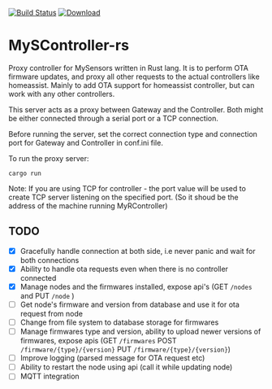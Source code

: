 [![Build Status](https://travis-ci.org/tsathishkumar/MySController-rs.svg?branch=master)](https://travis-ci.org/tsathishkumar/MySController-rs) [ ![Download](https://api.bintray.com/packages/tsathishkumar/myscontroller-rs/myscontroller-rs/images/download.svg) ](https://bintray.com/tsathishkumar/myscontroller-rs/myscontroller-rs/_latestVersion)
# MySController-rs
Proxy controller for MySensors written in Rust lang. It is to perform OTA firmware updates, and proxy all other requests to the actual controllers like homeassist. Mainly to add OTA support for homeassist controller, but can work with any other controllers.

This server acts as a proxy between Gateway and the Controller. Both might be either connected through a serial port or a TCP connection.

Before running the server, set the correct connection type and connection port for Gateway and Controller in conf.ini file.

To run the proxy server:
```
cargo run
```

Note: If you are using TCP for controller - the port value will be used to create TCP server listening on the specified port. (So it shoud be the address of the machine running MyRController)

## TODO

- [x] Gracefully handle connection at both side, i.e never panic and wait for both connections
- [x] Ability to handle ota requests even when there is no controller connected
- [x] Manage nodes and the firmwares installed, expose api's (GET `/nodes` and PUT `/node` )
- [ ] Get node's firmware and version from database and use it for ota request from node
- [ ] Change from file system to database storage for firmwares
- [ ] Manage firmwares type and version, ability to upload newer versions of firmwares, expose apis 
    (GET `/firmwares` POST `/firmware/{type}/{version}` PUT `/firmware/{type}/{version}`)
- [ ] Improve logging (parsed message for OTA request etc)
- [ ] Ability to restart the node using api (call it while updating node)
- [ ] MQTT integration
